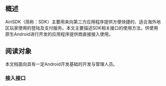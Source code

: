 ## 概述

AiriSDK（简称：SDK）主要用来向第三方应用程序提供方便快捷的、适合海外地区玩家使用的登陆及支付服务。本文主要描述SDK相关接口的使用方法，供使用原生Android进行开发的应用程序提供商直接接入使用。

## 阅读对象
本文档面向具有一定Android开发基础的开发与管理人员。

### 接入接口
